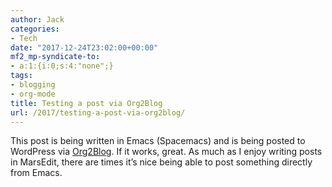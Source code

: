 ```yaml
---
author: Jack
categories:
- Tech
date: "2017-12-24T23:02:00+00:00"
mf2_mp-syndicate-to:
- a:1:{i:0;s:4:"none";}
tags:
- blogging
- org-mode
title: Testing a post via Org2Blog
url: /2017/testing-a-post-via-org2blog/
---
```

This post is being written in Emacs (Spacemacs) and is being posted to WordPress via [Org2Blog][1]. If it works, great. As much as I enjoy writing posts in MarsEdit, there are times it&#8217;s nice being able to post something directly from Emacs.

 [1]: https://github.com/org2blog/org2blog